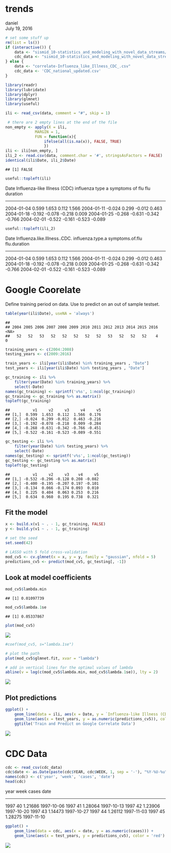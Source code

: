 # trends
daniel  
July 19, 2016  


```r
# set some stuff up
rm(list = ls())
if (interactive()) {
    data <- "sismid_10-statistics_and_modeling_with_novel_data_streams/trends/correlate-Influenza_like_Illness_CDC_.csv"
    cdc_data <- "sismid_10-statistics_and_modeling_with_novel_data_streams/trends/CDC_national_updated.csv"
} else {
    data <- "correlate-Influenza_like_Illness_CDC_.csv"
    cdc_data <- 'CDC_national_updated.csv'
}
```



```r
library(readr)
library(lubridate)
library(dplyr)
library(glmnet)
library(useful)

ili <- read_csv(data, comment = "#", skip = 1)

 # there are 2 empty lines at the end of the file
non_empty <- apply(X = ili,
             MARGIN = 1,
             FUN = function(x){
                 ifelse(all(is.na(x)), FALSE, TRUE)
                 })
ili <- ili[non_empty, ]
ili_2 <- read.csv(data, comment.char = '#', stringsAsFactors = FALSE)
identical(ili$Date, ili_2$Date)
```

```
## [1] FALSE
```


```r
useful::topleft(ili)
```

<!-- <div class="kable-table"> -->

Date          Influenza-like Illness (CDC)   influenza type a   symptoms of flu   flu duration
-----------  -----------------------------  -----------------  ----------------  -------------
2004-01-04                           0.599              1.653             0.112          1.566
2004-01-11                          -0.024              0.299            -0.012          0.463
2004-01-18                          -0.192             -0.078            -0.218          0.009
2004-01-25                          -0.268             -0.631            -0.342         -0.766
2004-02-01                          -0.522             -0.161            -0.523         -0.089

</div>

```r
useful::topleft(ili_2)
```

<!-- <div class="kable-table"> -->

Date          Influenza.like.Illness..CDC.   influenza.type.a   symptoms.of.flu   flu.duration
-----------  -----------------------------  -----------------  ----------------  -------------
2004-01-04                           0.599              1.653             0.112          1.566
2004-01-11                          -0.024              0.299            -0.012          0.463
2004-01-18                          -0.192             -0.078            -0.218          0.009
2004-01-25                          -0.268             -0.631            -0.342         -0.766
2004-02-01                          -0.522             -0.161            -0.523         -0.089

</div>

# Google Coorelate

Define training period on data.
Use to predict on an out of sample testset.


```r
table(year(ili$Date), useNA = 'always')
```

```
## 
## 2004 2005 2006 2007 2008 2009 2010 2011 2012 2013 2014 2015 2016 <NA> 
##   52   52   53   52   52   52   52   52   53   52   52   52    4    0
```


```r
training_years <- c(2004:2008)
testing_years <- c(2009:2016)
```


```r
train_years <- ili[year(ili$Date) %in% training_years , "Date"]
test_years <- ili[year(ili$Date) %in% testing_years , "Date"]
```


```r
gc_training <- ili %>%
    filter(year(Date) %in% training_years) %>%
    select(-Date)
names(gc_training) <- sprintf('v%s', 1:ncol(gc_training))
gc_training <- gc_training %>% as.matrix()
topleft(gc_training)
```

```
##          v1     v2     v3     v4     v5
## [1,]  0.599  1.653  0.112  1.566  0.176
## [2,] -0.024  0.299 -0.012  0.463 -0.216
## [3,] -0.192 -0.078 -0.218  0.009 -0.284
## [4,] -0.268 -0.631 -0.342 -0.766 -0.451
## [5,] -0.522 -0.161 -0.523 -0.089 -0.551
```


```r
gc_testing <- ili %>%
    filter(year(Date) %in% testing_years) %>%
    select(-Date)
names(gc_testing) <- sprintf('v%s', 1:ncol(gc_testing))
gc_testing <- gc_testing %>% as.matrix()
topleft(gc_testing)
```

```
##          v1     v2     v3    v4     v5
## [1,] -0.532 -0.296 -0.128 0.208 -0.082
## [2,] -0.400 -0.195 -0.207 0.197 -0.101
## [3,] -0.134  0.066 -0.174 0.093  0.010
## [4,]  0.225  0.404  0.063 0.253  0.216
## [5,]  0.634  0.960  0.195 0.738  0.321
```

## Fit the model


```r
x <- build.x(v1 ~ . - 1, gc_training, FALSE)
y <- build.y(v1 ~ . - 1, gc_training)
```


```r
# set the seed
set.seed(42)

# LASSO with 5 fold cross-validation
mod_cv5 <- cv.glmnet(x = x, y = y, family = "gaussian", nfold = 5)
predictions_cv5 <- predict(mod_cv5, gc_testing[, -1])
```

## Look at model coefficients


```r
mod_cv5$lambda.min
```

```
## [1] 0.01097739
```

```r
mod_cv5$lambda.1se
```

```
## [1] 0.05337867
```

```r
plot(mod_cv5)
```

![](trends_files/figure-html/unnamed-chunk-11-1.png)<!-- -->


```r
#coef(mod_cv5, s="lambda.1se")
```


```r
# plot the path
plot(mod_cv5$glmnet.fit, xvar = "lambda")

# add in vertical lines for the optimal values of lambda
abline(v = log(c(mod_cv5$lambda.min, mod_cv5$lambda.1se)), lty = 2)
```

![](trends_files/figure-html/acs-glmnet-coefficient-path-1.png)<!-- -->

## Plot predictions


```r
ggplot() +
    geom_line(data = ili, aes(x = Date, y = `Influenza-like Illness (CDC)`)) +
    geom_line(aes(x = test_years, y = as.numeric(predictions_cv5)), color = 'red') +
    ggtitle('Train and Predict on Google Correlate Data')
```

![](trends_files/figure-html/unnamed-chunk-13-1.png)<!-- -->

# CDC Data


```r
cdc <- read_csv(cdc_data)
cdc$date <- as.Date(paste(cdc$YEAR, cdc$WEEK, 1, sep = '-'), "%Y-%U-%u")
names(cdc) <- c('year', 'week', 'cases', 'date')
head(cdc)
```

<!-- <div class="kable-table"> -->

 year   week  cases     date       
-----  -----  --------  -----------
 1997     40  1.21686   1997-10-06 
 1997     41  1.28064   1997-10-13 
 1997     42  1.23906   1997-10-20 
 1997     43  1.14473   1997-10-27 
 1997     44  1.26112   1997-11-03 
 1997     45  1.28275   1997-11-10 

</div>


```r
ggplot() +
    geom_line(data = cdc, aes(x = date, y = as.numeric(cases))) +
    geom_line(aes(x = test_years, y = predictions_cv5), color = 'red')
```

![](trends_files/figure-html/unnamed-chunk-15-1.png)<!-- -->

